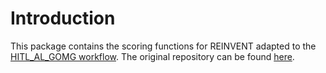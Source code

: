 # Introduction
This package contains the scoring functions for REINVENT adapted to the [HITL_AL_GOMG workflow](https://github.com/yasminenahal/hitl_al_gomg). The original repository can be found [here](https://github.com/MolecularAI/reinvent_scoring).


